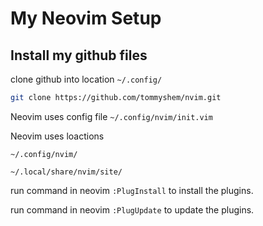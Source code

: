 # My Neovim Setup

## Install my github files

clone github into location `~/.config/`

```bash
git clone https://github.com/tommyshem/nvim.git 
```
Neovim uses config file `~/.config/nvim/init.vim`

Neovim uses loactions

`~/.config/nvim/`

`~/.local/share/nvim/site/`

run command in neovim `:PlugInstall` to install the plugins.

run command in neovim `:PlugUpdate` to update the plugins.
